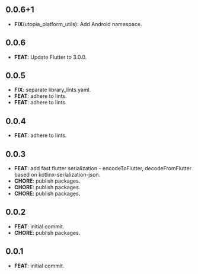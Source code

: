 ## 0.0.6+1

 - **FIX**(utopia_platform_utils): Add Android namespace.

## 0.0.6

 - **FEAT**: Update Flutter to 3.0.0.

## 0.0.5

 - **FIX**: separate library_lints.yaml.
 - **FEAT**: adhere to lints.
 - **FEAT**: adhere to lints.

## 0.0.4

 - **FEAT**: adhere to lints.

## 0.0.3

 - **FEAT**: add fast flutter serialization - encodeToFlutter, decodeFromFlutter based on kotlinx-serialization-json.
 - **CHORE**: publish packages.
 - **CHORE**: publish packages.
 - **CHORE**: publish packages.

## 0.0.2

 - **FEAT**: initial commit.
 - **CHORE**: publish packages.

## 0.0.1

 - **FEAT**: initial commit.



